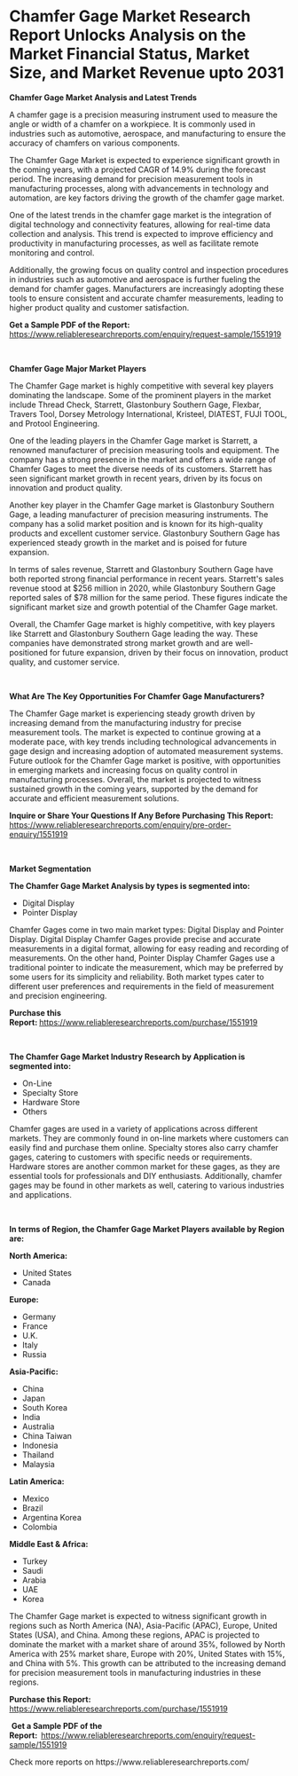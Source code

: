 <p><h1>Chamfer Gage Market Research Report Unlocks Analysis on the Market Financial Status, Market Size, and Market Revenue upto 2031</h1></p><p><strong>Chamfer Gage Market Analysis and Latest Trends</strong></p>
<p><p>A chamfer gage is a precision measuring instrument used to measure the angle or width of a chamfer on a workpiece. It is commonly used in industries such as automotive, aerospace, and manufacturing to ensure the accuracy of chamfers on various components.</p><p>The Chamfer Gage Market is expected to experience significant growth in the coming years, with a projected CAGR of 14.9% during the forecast period. The increasing demand for precision measurement tools in manufacturing processes, along with advancements in technology and automation, are key factors driving the growth of the chamfer gage market.</p><p>One of the latest trends in the chamfer gage market is the integration of digital technology and connectivity features, allowing for real-time data collection and analysis. This trend is expected to improve efficiency and productivity in manufacturing processes, as well as facilitate remote monitoring and control.</p><p>Additionally, the growing focus on quality control and inspection procedures in industries such as automotive and aerospace is further fueling the demand for chamfer gages. Manufacturers are increasingly adopting these tools to ensure consistent and accurate chamfer measurements, leading to higher product quality and customer satisfaction.</p></p>
<p><strong>Get a Sample PDF of the Report:&nbsp;</strong> <a href="https://www.reliableresearchreports.com/enquiry/request-sample/1551919">https://www.reliableresearchreports.com/enquiry/request-sample/1551919</a></p>
<p>&nbsp;</p>
<p><strong>Chamfer Gage Major Market Players</strong></p>
<p><p>The Chamfer Gage market is highly competitive with several key players dominating the landscape. Some of the prominent players in the market include Thread Check, Starrett, Glastonbury Southern Gage, Flexbar, Travers Tool, Dorsey Metrology International, Kristeel, DIATEST, FUJI TOOL, and Protool Engineering.</p><p>One of the leading players in the Chamfer Gage market is Starrett, a renowned manufacturer of precision measuring tools and equipment. The company has a strong presence in the market and offers a wide range of Chamfer Gages to meet the diverse needs of its customers. Starrett has seen significant market growth in recent years, driven by its focus on innovation and product quality.</p><p>Another key player in the Chamfer Gage market is Glastonbury Southern Gage, a leading manufacturer of precision measuring instruments. The company has a solid market position and is known for its high-quality products and excellent customer service. Glastonbury Southern Gage has experienced steady growth in the market and is poised for future expansion.</p><p>In terms of sales revenue, Starrett and Glastonbury Southern Gage have both reported strong financial performance in recent years. Starrett's sales revenue stood at $256 million in 2020, while Glastonbury Southern Gage reported sales of $78 million for the same period. These figures indicate the significant market size and growth potential of the Chamfer Gage market.</p><p>Overall, the Chamfer Gage market is highly competitive, with key players like Starrett and Glastonbury Southern Gage leading the way. These companies have demonstrated strong market growth and are well-positioned for future expansion, driven by their focus on innovation, product quality, and customer service.</p></p>
<p>&nbsp;</p>
<p><strong>What Are The Key Opportunities For Chamfer Gage Manufacturers?</strong></p>
<p><p>The Chamfer Gage market is experiencing steady growth driven by increasing demand from the manufacturing industry for precise measurement tools. The market is expected to continue growing at a moderate pace, with key trends including technological advancements in gage design and increasing adoption of automated measurement systems. Future outlook for the Chamfer Gage market is positive, with opportunities in emerging markets and increasing focus on quality control in manufacturing processes. Overall, the market is projected to witness sustained growth in the coming years, supported by the demand for accurate and efficient measurement solutions.</p></p>
<p><strong>Inquire or Share Your Questions If Any Before Purchasing This Report:</strong> <a href="https://www.reliableresearchreports.com/enquiry/pre-order-enquiry/1551919">https://www.reliableresearchreports.com/enquiry/pre-order-enquiry/1551919</a></p>
<p>&nbsp;</p>
<p><strong>Market Segmentation</strong></p>
<p><strong>The Chamfer Gage Market Analysis by types is segmented into:</strong></p>
<p><ul><li>Digital Display</li><li>Pointer Display</li></ul></p>
<p><p>Chamfer Gages come in two main market types: Digital Display and Pointer Display. Digital Display Chamfer Gages provide precise and accurate measurements in a digital format, allowing for easy reading and recording of measurements. On the other hand, Pointer Display Chamfer Gages use a traditional pointer to indicate the measurement, which may be preferred by some users for its simplicity and reliability. Both market types cater to different user preferences and requirements in the field of measurement and precision engineering.</p></p>
<p><strong>Purchase this Report:&nbsp;</strong><a href="https://www.reliableresearchreports.com/purchase/1551919">https://www.reliableresearchreports.com/purchase/1551919</a></p>
<p>&nbsp;</p>
<p><strong>The Chamfer Gage Market Industry Research by Application is segmented into:</strong></p>
<p><ul><li>On-Line</li><li>Specialty Store</li><li>Hardware Store</li><li>Others</li></ul></p>
<p><p>Chamfer gages are used in a variety of applications across different markets. They are commonly found in on-line markets where customers can easily find and purchase them online. Specialty stores also carry chamfer gages, catering to customers with specific needs or requirements. Hardware stores are another common market for these gages, as they are essential tools for professionals and DIY enthusiasts. Additionally, chamfer gages may be found in other markets as well, catering to various industries and applications.</p></p>
<p>&nbsp;</p>
<p><strong>In terms of Region, the Chamfer Gage Market Players available by Region are:</strong></p>
<p>
    <p> <strong> North America: </strong>
        <ul>
            <li>United States</li>
            <li>Canada</li>
        </ul>
        </p> 
    <p> <strong> Europe: </strong>
        <ul>
            <li>Germany</li>
            <li>France</li>
            <li>U.K.</li>
            <li>Italy</li>
            <li>Russia</li>
        </ul>
        </p> 
    <p> <strong> Asia-Pacific: </strong>
        <ul>
            <li>China</li>
            <li>Japan</li>
            <li>South Korea</li>
            <li>India</li>
            <li>Australia</li>
            <li>China Taiwan</li>
            <li>Indonesia</li>
            <li>Thailand</li>
            <li>Malaysia</li>
        </ul>
        </p> 
    <p> <strong> Latin America: </strong>
        <ul>
            <li>Mexico</li>
            <li>Brazil</li>
            <li>Argentina Korea</li>
            <li>Colombia</li>
        </ul>
        </p> 
    <p> <strong> Middle East & Africa: </strong>
        <ul>
            <li>Turkey</li>
            <li>Saudi</li>
            <li>Arabia</li>
            <li>UAE</li>
            <li>Korea</li>
        </ul>
    </p>
    </p>
<p><p>The Chamfer Gage market is expected to witness significant growth in regions such as North America (NA), Asia-Pacific (APAC), Europe, United States (USA), and China. Among these regions, APAC is projected to dominate the market with a market share of around 35%, followed by North America with 25% market share, Europe with 20%, United States with 15%, and China with 5%. This growth can be attributed to the increasing demand for precision measurement tools in manufacturing industries in these regions.</p></p>
<p><strong>Purchase this Report: </strong><a href="https://www.reliableresearchreports.com/purchase/1551919">https://www.reliableresearchreports.com/purchase/1551919</a></p>
<p>&nbsp;<strong>Get a Sample PDF of the Report:&nbsp;&nbsp;</strong><a href="https://www.reliableresearchreports.com/enquiry/request-sample/1551919">https://www.reliableresearchreports.com/enquiry/request-sample/1551919</a></p>
<p><strong></strong></p>
<p>Check more reports on https://www.reliableresearchreports.com/</p>